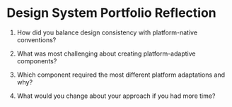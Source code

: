 # Design System Portfolio Reflection

1. How did you balance design consistency with platform-native conventions?

2. What was most challenging about creating platform-adaptive components?

3. Which component required the most different platform adaptations and why?

4. What would you change about your approach if you had more time?

